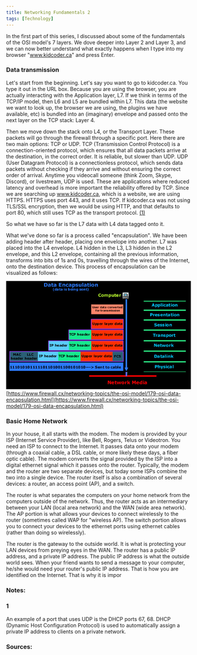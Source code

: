 ```yaml
---
title: Networking Fundamentals 2
tags: [Technology]
---
```


In the first part of this series, I discussed about some of the fundamentals of the OSI model's 7 layers. We dove deeper into Layer 2 and Layer 3, and we can now better understand what exactly happens when I type into my browser "www.kidcoder.ca" and press Enter. 

### Data transmission

Let's start from the beginning. Let's say you want to go to kidcoder.ca. You type it out in the URL box. Because you are using the browser, you are actually interacting with the Application layer, L7. If we think in terms of the TCP/IP model, then L6 and L5 are bundled within L7. This data (the website we want to look up, the browser we are using, the plugins we have available, etc) is bundled into an (imaginary) envelope and passed onto the next layer on the TCP stack: Layer 4.

Then we move down the stack onto L4, or the Transport Layer. These packets will go through the firewall through a specific port. Here there are two main options: TCP or UDP. TCP (Transmission Control Protocol) is a connection-oriented protocol, which ensures that all data packets arrive at the destination, in the correct order. It is reliable, but slower than UDP. UDP (User Datagram Protocol) is a connectionless protocol, which sends data packets without checking if they arrive and without ensuring the correct order of arrival. Anytime you videocall someone (think Zoom, Skype, Discord), or livestream, UDP is used. These are applications where reduced latency and overhead is more important the reliability offered by TCP. Since we are searching up www.kidcoder.ca, which is a website, we are using HTTPS. HTTPS uses port 443, and it uses TCP. If kidcoder.ca was not using TLS/SSL encryption, then we would be using HTTP, and that defaults to port 80, which still uses TCP as the transport protocol. [(1)](#1)

So what we have so far is the L7 data with L4 data tagged onto it. 


What we've done so far is a process called "encapsulation". We have been adding header after header, placing one envelope into another. L7 was placed into the L4 envelope. L4 hidden in the L3, L3 hidden in the L2 envelope, and this L2 envelope, containing all the previous information, transforms into bits of 1s and 0s, travelling through the wires of the Internet, onto the destination device. This process of encapsulation can be visualized as follows:

![View of networks](..\images\encapsulation.jpg)
[https://www.firewall.cx/networking-topics/the-osi-model/179-osi-data-encapsulation.html](https://www.firewall.cx/networking-topics/the-osi-model/179-osi-data-encapsulation.html)



### Basic Home Network

In your house, it all starts with the modem. The modem is provided by your ISP (Internet Service Provider), like Bell, Rogers, Telus or Videotron. You need an ISP to connect to the Internet. It passes data onto your modem (through a coaxial cable, a DSL cable, or more likely these days, a fiber optic cable). The modem converts the signal provided by the ISP into a digital ethernet signal which it passes onto the router. Typically, the modem and the router are two separate devices, but today some ISPs combine the two into a single device. The router itself is also a combination of several devices: a router, an access point (AP), and a switch. 

The router is what separates the computers on your home network from the computers outside of the network. Thus, the router acts as an intermediary between your LAN (local area network) and the WAN (wide area network). The AP portion is what allows your devices to connect wirelessly to the router (sometimes called WAP for "wireless AP). The switch portion allows you to connect your devices to the ethernet ports using ethernet cables (rather than doing so wirelessly).  

The router is the gateway to the outside world. It is what is protecting your LAN devices from preying eyes in the WAN. The router has a public IP address, and a private IP address. The public IP address is what the outside world sees. When your friend wants to send a message to your computer, he/she would need your router's public IP address. That is how you are identified on the Internet. That is why it is impor


### Notes:

### 1 
An example of a port that uses UDP is the DHCP ports 67, 68. DHCP (Dynamic Host Configuration Protocol) is used to automatically assign a private IP address to clients on a private network.

### Sources:
